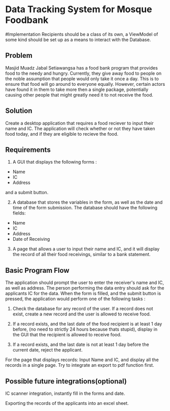 # Data Tracking System for Mosque Foodbank

#Implementation
Recipients should be a class of its own, a ViewModel of some kind should be set up as a means to interact with the Database.

## Problem

Masjid Muadz Jabal Setiawangsa has a food bank program that provides food to the needy and hungry. Currently, they give away food to people on the noble assumption that people would only take it once a day. This is to ensure that food will go around to everyone equally. However, certain actors have found it in them to take more then a single package, potentially causing other people that might greatly need it to not receive the food.

## Solution

Create a desktop application that requires a food reciever to input their name and IC.
The application will check whether or not they have taken food today, and if they are eligible to recieve the food.

## Requirements

1) A GUI that displays the following forms :
 - Name
 - IC
 - Address

and a submit button.
 
 2) A database that stores the variables in the form, as well as the date and time of the form submission. The database should have the following fields:
 - Name
 - IC 
 - Address
 - Date of Receiving
 
3) A page that allows a user to input their name and IC, and it will display the record of all their food receivings, similar to a bank statement.


## Basic Program Flow

The application should prompt the user to enter the receiver's name and IC, as well as address. The person performing the data entry should ask for the applicants IC for the data. When the form is filled, and the submit button is pressed, the application would perform one of the following tasks :

1) Check the database for any record of the user. If a record does not exist, create a new record and the user is allowed to receive food.


2) If a record exists, and the last date of the food recipient is at least 1 day before, (no need to strictly 24 hours because thats stupid), display in the GUI that the recipient is allowed to receive food.

3) If a record exists, and the last date is not at least 1 day before the current date, reject the applicant.

For the page that displays records:
Input Name and IC, and display all the records in a single page. Try to integrate an export to pdf function first.


## Possible future integrations(optional)

IC scanner integration, instantly fill in the forms and date.

Exporting the records of the applicants into an excel sheet.

